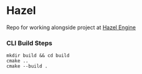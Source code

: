 # Hazel
Repo for working alongside project at [Hazel Engine](https://github.com/TheCherno/Hazel)

### CLI Build Steps

```
mkdir build && cd build
cmake ..
cmake --build .
```